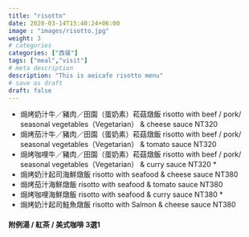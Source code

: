 ```yaml
---
title: "risotto"
date: 2020-03-14T15:40:24+06:00
image : "images/risotto.jpg"
weight: 3
# categories
categories: ["西餐"]
tags: ["meal","visit"]
# meta description
description: "This is aeicafe risotto menu"
# save as draft
draft: false
---
```


- 焗烤奶汁牛／豬肉／田園（蛋奶素）菘菇燉飯   risotto with beef / pork/ seasonal vegetables（Vegetarian） & cheese sauce NT320 
- 焗烤茄汁牛／豬肉／田園（蛋奶素）菘菇燉飯   risotto with beef / pork/ seasonal vegetables（Vegetarian） & tomato sauce NT320 
- 焗烤咖哩牛／豬肉／田園（蛋奶素）菘菇燉飯   risotto with beef / pork/ seasonal vegetables（Vegetarian） & curry sauce  NT320  *
- 焗烤奶汁起司海鮮燉飯 risotto with seafood & cheese sauce NT380 
- 焗烤茄汁海鮮燉飯 risotto with seafood & tomato sauce NT380
- 焗烤咖哩海鮮燉飯 risotto with seafood & curry sauce NT380 *
- 焗烤奶汁起司鮭魚燉飯 risotto with Salmon  & cheese sauce NT380 

#### 附例湯 / 紅茶 / 美式咖啡 3選1